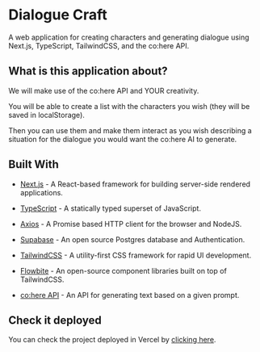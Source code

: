 # Dialogue Craft
A web application for creating characters and generating dialogue using Next.js, TypeScript, TailwindCSS, and the co:here API.
## What is this application about?
We will make use of the co:here API and YOUR creativity.

You will be able to create a list with the characters you wish (they will be saved in localStorage).

Then you can use them and make them interact as you wish describing a situation for the dialogue you would want the co:here AI to generate.
## Built With
- [Next.js](https://nextjs.org) - A React-based framework for building server-side rendered applications.

- [TypeScript](https://www.typescriptlang.org) - A statically typed superset of JavaScript.

- [Axios](https://axios-http.com/) - A Promise based HTTP client for the browser and NodeJS.

- [Supabase](https://supabase.com/) - An open source Postgres database and Authentication.

- [TailwindCSS](https://tailwindcss.com) - A utility-first CSS framework for rapid UI development.

- [Flowbite](https://flowbite.com/) - An open-source component libraries built on top of TailwindCSS.

- [co:here API](https://cohere.ai/) - An API for generating text based on a given prompt.

## Check it deployed
You can check the project deployed in Vercel by [clicking here](https://dialogue-craft.vercel.app/).